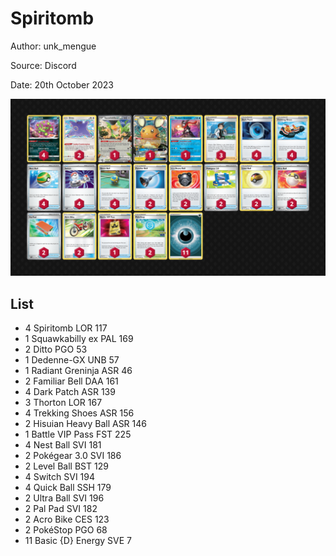 # Spiritomb

Author: unk_mengue

Source: Discord

Date: 20th October 2023

![decklist](../../images/MEW/Spiritomb/1-%20Spiritomb.png)

## List

* 4 Spiritomb LOR 117
* 1 Squawkabilly ex PAL 169
* 2 Ditto PGO 53
* 1 Dedenne-GX UNB 57
* 1 Radiant Greninja ASR 46
* 2 Familiar Bell DAA 161
* 4 Dark Patch ASR 139
* 3 Thorton LOR 167
* 4 Trekking Shoes ASR 156
* 2 Hisuian Heavy Ball ASR 146
* 1 Battle VIP Pass FST 225
* 4 Nest Ball SVI 181
* 2 Pokégear 3.0 SVI 186
* 2 Level Ball BST 129
* 4 Switch SVI 194
* 4 Quick Ball SSH 179
* 2 Ultra Ball SVI 196
* 2 Pal Pad SVI 182
* 2 Acro Bike CES 123
* 2 PokéStop PGO 68
* 11 Basic {D} Energy SVE 7
